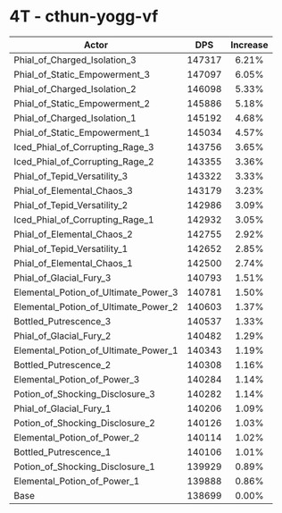 # 4T - cthun-yogg-vf
| Actor | DPS | Increase |
|---|:---:|:---:|
|Phial_of_Charged_Isolation_3|147317|6.21%|
|Phial_of_Static_Empowerment_3|147097|6.05%|
|Phial_of_Charged_Isolation_2|146098|5.33%|
|Phial_of_Static_Empowerment_2|145886|5.18%|
|Phial_of_Charged_Isolation_1|145192|4.68%|
|Phial_of_Static_Empowerment_1|145034|4.57%|
|Iced_Phial_of_Corrupting_Rage_3|143756|3.65%|
|Iced_Phial_of_Corrupting_Rage_2|143355|3.36%|
|Phial_of_Tepid_Versatility_3|143322|3.33%|
|Phial_of_Elemental_Chaos_3|143179|3.23%|
|Phial_of_Tepid_Versatility_2|142986|3.09%|
|Iced_Phial_of_Corrupting_Rage_1|142932|3.05%|
|Phial_of_Elemental_Chaos_2|142755|2.92%|
|Phial_of_Tepid_Versatility_1|142652|2.85%|
|Phial_of_Elemental_Chaos_1|142500|2.74%|
|Phial_of_Glacial_Fury_3|140793|1.51%|
|Elemental_Potion_of_Ultimate_Power_3|140781|1.50%|
|Elemental_Potion_of_Ultimate_Power_2|140603|1.37%|
|Bottled_Putrescence_3|140537|1.33%|
|Phial_of_Glacial_Fury_2|140482|1.29%|
|Elemental_Potion_of_Ultimate_Power_1|140343|1.19%|
|Bottled_Putrescence_2|140308|1.16%|
|Elemental_Potion_of_Power_3|140284|1.14%|
|Potion_of_Shocking_Disclosure_3|140282|1.14%|
|Phial_of_Glacial_Fury_1|140206|1.09%|
|Potion_of_Shocking_Disclosure_2|140126|1.03%|
|Elemental_Potion_of_Power_2|140114|1.02%|
|Bottled_Putrescence_1|140106|1.01%|
|Potion_of_Shocking_Disclosure_1|139929|0.89%|
|Elemental_Potion_of_Power_1|139888|0.86%|
|Base|138699|0.00%|
